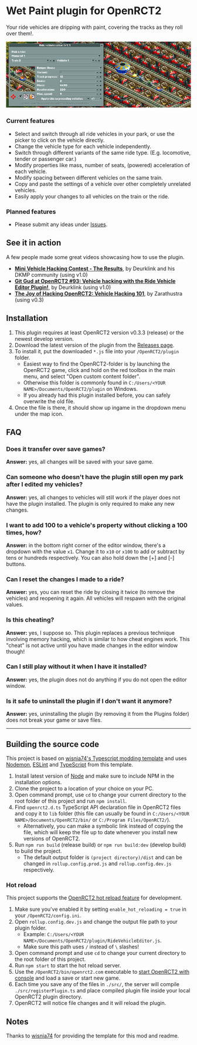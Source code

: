 # Wet Paint plugin for OpenRCT2

Your ride vehicles are dripping with paint, covering the tracks as they roll over them!.

![(Gif of train repainting the)](https://raw.githubusercontent.com/Basssiiie/OpenRCT2-RideVehicleEditor/master/img/chaos.png)

### Current features
- Select and switch through all ride vehicles in your park, or use the picker to click on the vehicle directly.
- Change the vehicle type for each vehicle independently.
- Switch through different variants of the same ride type. (E.g. locomotive, tender or passenger car.)
- Modify properties like mass, number of seats, (powered) acceleration of each vehicle.
- Modify spacing between different vehicles on the same train.
- Copy and paste the settings of a vehicle over other completely unrelated vehicles.
- Easily apply your changes to all vehicles on the train or the ride.

### Planned features
- Please submit any ideas under [Issues](https://github.com/Basssiiie/OpenRCT2-RideVehicleEditor/issues).

## See it in action

A few people made some great videos showcasing how to use the plugin.

- **[Mini Vehicle Hacking Contest - The Results](https://youtu.be/ThXNZdzY3Ys)**, by Deurklink and his DKMP community (using v1.0)
- **[Git Gud at OpenRCT2 #93: Vehicle hacking with the Ride Vehicle Editor Plugin!](https://youtu.be/xSzyTD7xFss)**, by Deurklink (using v1.0)
- **[The Joy of Hacking OpenRCT2: Vehicle Hacking 101](https://youtu.be/gqQHDqQQRDw)**, by Zarathustra (using v0.3)

## Installation

1. This plugin requires at least OpenRCT2 version v0.3.3 (release) or the newest develop version.
2. Download the latest version of the plugin from the [Releases page](https://github.com/Basssiiie/OpenRCT2-RideVehicleEditor/releases).
3. To install it, put the downloaded `*.js` file into your `/OpenRCT2/plugin` folder.
    - Easiest way to find the OpenRCT2-folder is by launching the OpenRCT2 game, click and hold on the red toolbox in the main menu, and select "Open custom content folder".
    - Otherwise this folder is commonly found in `C:/Users/<YOUR NAME>/Documents/OpenRCT2/plugin` on Windows.
    - If you already had this plugin installed before, you can safely overwrite the old file.
4. Once the file is there, it should show up ingame in the dropdown menu under the map icon.

## FAQ

### Does it transfer over save games?
**Answer:** yes, all changes will be saved with your save game.

### Can someone who doesn't have the plugin still open my park after I edited my vehicles?
**Answer:** yes, all changes to vehicles will still work if the player does not have the plugin installed. The plugin is only required to make any new changes.

### I want to add 100 to a vehicle's property without clicking a 100 times, how?
**Answer:** in the bottom right corner of the editor window, there's a dropdown with the value `x1`. Change it to `x10` or `x100` to add or subtract by tens or hundreds respectively. You can also hold down the [+] and [-] buttons.

### Can I reset the changes I made to a ride?
**Answer:** yes, you can reset the ride by closing it twice (to remove the vehicles) and reopening it again. All vehicles will respawn with the original values.

### Is this cheating?
**Answer:** yes, I suppose so. This plugin replaces a previous technique involving memory hacking, which is similar to how cheat engines work. This "cheat" is not active until you have made changes in the editor window though!

### Can I still play without it when I have it installed?
**Answer:** yes, the plugin does not do anything if you do not open the editor window.

###  Is it safe to uninstall the plugin if I don't want it anymore?
**Answer:** yes, uninstalling the plugin (by removing it from the Plugins folder) does not break your game or save files.

---

## Building the source code

This project is based on [wisnia74's Typescript modding template](https://github.com/wisnia74/openrct2-typescript-mod-template) and uses [Nodemon](https://nodemon.io/), [ESLint](https://eslint.org/) and [TypeScript](https://www.typescriptlang.org/) from this template.

1. Install latest version of [Node](https://nodejs.org/en/) and make sure to include NPM in the installation options.
2. Clone the project to a location of your choice on your PC.
3. Open command prompt, use `cd` to change your current directory to the root folder of this project and run `npm install`.
4. Find `openrct2.d.ts` TypeScript API declaration file in OpenRCT2 files and copy it to `lib` folder (this file can usually be found in `C:/Users/<YOUR NAME>/Documents/OpenRCT2/bin/` or `C:/Program Files/OpenRCT2/`).
    - Alternatively, you can make a symbolic link instead of copying the file, which will keep the file up to date whenever you install new versions of OpenRCT2.
5. Run `npm run build` (release build) or `npm run build:dev` (develop build) to build the project.
    - The default output folder is `(project directory)/dist` and can be changed in `rollup.config.prod.js` and `rollup.config.dev.js` respectively.

### Hot reload

This project supports the [OpenRCT2 hot reload feature](https://github.com/OpenRCT2/OpenRCT2/blob/master/distribution/scripting.md#writing-scripts) for development.

1. Make sure you've enabled it by setting `enable_hot_reloading = true` in your `/OpenRCT2/config.ini`.
2. Open `rollup.config.dev.js` and change the output file path to your plugin folder.
    - Example: `C:/Users/<YOUR NAME>/Documents/OpenRCT2/plugin/RideVehicleEditor.js`.
    - Make sure this path uses `/` instead of `\` slashes!
3. Open command prompt and use `cd` to change your current directory to the root folder of this project.
4. Run `npm start` to start the hot reload server.
5. Use the `/OpenRCT2/bin/openrct2.com` executable to [start OpenRCT2 with console](https://github.com/OpenRCT2/OpenRCT2/blob/master/distribution/scripting.md#writing-scripts) and load a save or start new game.
6. Each time you save any of the files in `./src/`, the server will compile `./src/registerPlugin.ts` and place compiled plugin file inside your local OpenRCT2 plugin directory.
7. OpenRCT2 will notice file changes and it will reload the plugin.

## Notes

Thanks to [wisnia74](https://github.com/wisnia74/openrct2-typescript-mod-template) for providing the template for this mod and readme.
